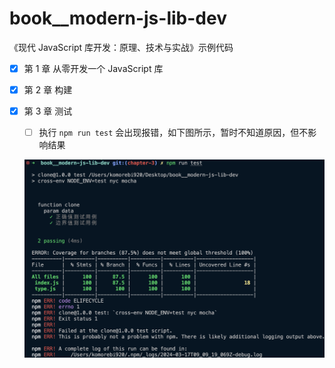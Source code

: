 # book\_\_modern-js-lib-dev

《现代 JavaScript 库开发：原理、技术与实战》示例代码

- [x] 第 1 章 从零开发一个 JavaScript 库

- [x] 第 2 章 构建

- [x] 第 3 章 测试

  - [ ] 执行 `npm run test` 会出现报错，如下图所示，暂时不知道原因，但不影响结果

  ![alt text](image.png)
